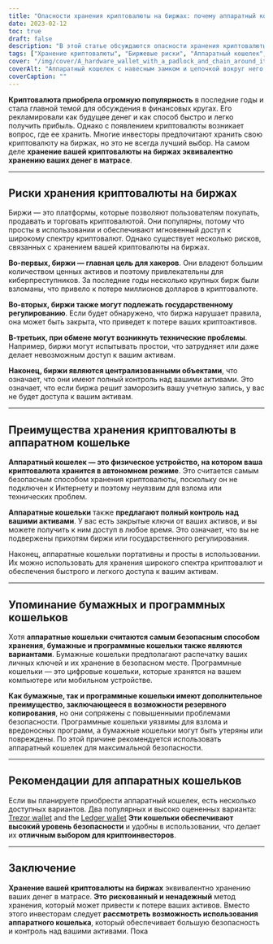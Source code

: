 ```yaml
---
title: "Опасности хранения криптовалюты на биржах: почему аппаратный кошелек безопаснее"
date: 2023-02-12
toc: true
draft: false
description: "В этой статье обсуждаются опасности хранения криптовалюты на биржах, объясняется, почему это эквивалентно хранению денег в матрасе, и подчеркиваются преимущества использования аппаратного кошелька для безопасного хранения."
tags: ["Хранение криптовалюты", "Биржевые риски", "Аппаратный кошелек", "Информационная безопасность", "Инвестиции в криптовалюту", "Безопасное хранение", "Закрытые ключи", "Портативные кошельки", "Государственное регулирование"]
cover: "/img/cover/A_hardware_wallet_with_a_padlock_and_chain_around_it_symbol.png"
coverAlt: "Аппаратный кошелек с навесным замком и цепочкой вокруг него, символизирующий безопасность хранения криптовалюты в аппаратном кошельке."
coverCaption: ""
---
```


**Криптовалюта приобрела огромную популярность** в последние годы и стала главной темой для обсуждения в финансовых кругах. Его рекламировали как будущее денег и как способ быстро и легко получить прибыль. Однако с появлением криптовалюты возникает вопрос, где ее хранить. Многие инвесторы предпочитают хранить свою криптовалюту на биржах, но это не всегда лучший выбор. На самом деле **хранение вашей криптовалюты на биржах эквивалентно хранению ваших денег в матрасе**.

______

## Риски хранения криптовалюты на биржах

Биржи — это платформы, которые позволяют пользователям покупать, продавать и торговать криптовалютой. Они популярны, потому что просты в использовании и обеспечивают мгновенный доступ к широкому спектру криптовалют. Однако существует несколько рисков, связанных с хранением вашей криптовалюты на биржах.

**Во-первых, биржи — главная цель для хакеров**. Они владеют большим количеством ценных активов и поэтому привлекательны для киберпреступников. За последние годы несколько крупных бирж были взломаны, что привело к потере миллионов долларов в криптовалюте.

**Во-вторых, биржи также могут подлежать государственному регулированию**. Если будет обнаружено, что биржа нарушает правила, она может быть закрыта, что приведет к потере ваших криптоактивов.

**В-третьих, при обмене могут возникнуть технические проблемы**. Например, биржи могут испытывать простои, что затрудняет или даже делает невозможным доступ к вашим активам.

**Наконец, биржи являются централизованными объектами**, что означает, что они имеют полный контроль над вашими активами. Это означает, что если биржа решит заморозить вашу учетную запись, у вас не будет доступа к вашим активам.

______

## Преимущества хранения криптовалюты в аппаратном кошельке

**Аппаратный кошелек — это физическое устройство, на котором ваша криптовалюта хранится в автономном режиме**. Это считается самым безопасным способом хранения криптовалюты, поскольку он не подключен к Интернету и поэтому неуязвим для взлома или технических проблем.

**Аппаратные кошельки** также **предлагают полный контроль над вашими активами**. У вас есть закрытые ключи от ваших активов, и вы можете получить к ним доступ в любое время. Это означает, что вы не подвержены прихотям биржи или государственного регулирования.

Наконец, аппаратные кошельки портативны и просты в использовании. Их можно использовать для хранения широкого спектра криптовалют и обеспечения быстрого и легкого доступа к вашим активам.

______

## Упоминание бумажных и программных кошельков

Хотя **аппаратные кошельки считаются самым безопасным способом хранения**, **бумажные и программные кошельки также являются вариантами**. Бумажные кошельки предполагают распечатку ваших личных ключей и их хранение в безопасном месте. Программные кошельки — это цифровые кошельки, которые хранятся на вашем компьютере или мобильном устройстве.

**Как бумажные, так и программные кошельки имеют дополнительное преимущество, заключающееся в возможности резервного копирования**, но они сопряжены с повышенными проблемами безопасности. Программные кошельки уязвимы для взлома и вредоносных программ, а бумажные кошельки могут быть утеряны или повреждены. По этой причине рекомендуется использовать аппаратный кошелек для максимальной безопасности.

______

## Рекомендации для аппаратных кошельков

Если вы планируете приобрести аппаратный кошелек, есть несколько доступных вариантов. Два популярных и высоко оцененных варианта: [Trezor wallet](https://amzn.to/3xfyuEM) and the [Ledger wallet](https://amzn.to/3jSMyRE) **Эти кошельки обеспечивают высокий уровень безопасности** и удобны в использовании, что делает их **отличным выбором для криптоинвесторов**.

______

## Заключение

**Хранение вашей криптовалюты на биржах** эквивалентно хранению ваших денег в матрасе. **Это** **рискованный и ненадежный** метод хранения, который может привести к потере ваших активов. Вместо этого инвесторам следует **рассмотреть возможность использования аппаратного кошелька**, который обеспечивает большую безопасность и контроль над вашими активами. Пока
